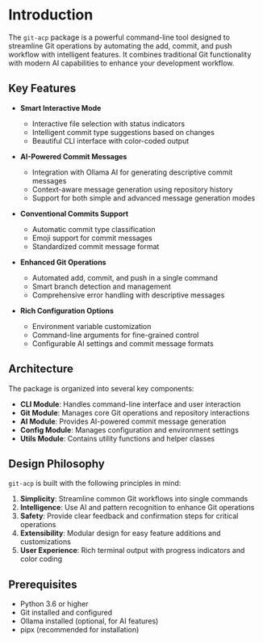 # Introduction

The `git-acp` package is a powerful command-line tool designed to streamline Git operations by automating the add, commit, and push workflow with intelligent features. It combines traditional Git functionality with modern AI capabilities to enhance your development workflow.

## Key Features

- **Smart Interactive Mode**
  - Interactive file selection with status indicators
  - Intelligent commit type suggestions based on changes
  - Beautiful CLI interface with color-coded output

- **AI-Powered Commit Messages**
  - Integration with Ollama AI for generating descriptive commit messages
  - Context-aware message generation using repository history
  - Support for both simple and advanced message generation modes

- **Conventional Commits Support**
  - Automatic commit type classification
  - Emoji support for commit messages
  - Standardized commit message format

- **Enhanced Git Operations**
  - Automated add, commit, and push in a single command
  - Smart branch detection and management
  - Comprehensive error handling with descriptive messages

- **Rich Configuration Options**
  - Environment variable customization
  - Command-line arguments for fine-grained control
  - Configurable AI settings and commit message formats

## Architecture

The package is organized into several key components:

- **CLI Module**: Handles command-line interface and user interaction
- **Git Module**: Manages core Git operations and repository interactions
- **AI Module**: Provides AI-powered commit message generation
- **Config Module**: Manages configuration and environment settings
- **Utils Module**: Contains utility functions and helper classes

## Design Philosophy

`git-acp` is built with the following principles in mind:

1. **Simplicity**: Streamline common Git workflows into single commands
2. **Intelligence**: Use AI and pattern recognition to enhance Git operations
3. **Safety**: Provide clear feedback and confirmation steps for critical operations
4. **Extensibility**: Modular design for easy feature additions and customizations
5. **User Experience**: Rich terminal output with progress indicators and color coding

## Prerequisites

- Python 3.6 or higher
- Git installed and configured
- Ollama installed (optional, for AI features)
- pipx (recommended for installation) 